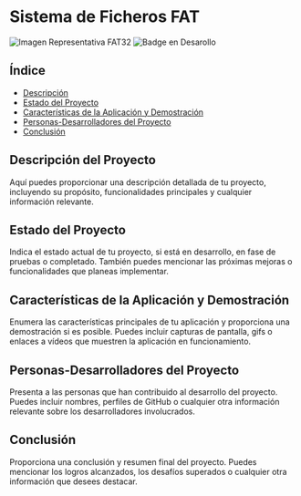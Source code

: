 # Sistema de Ficheros FAT

![Imagen Representativa FAT32](https://user-images.githubusercontent.com/118160820/233442146-e6103875-f7a8-49fe-bd86-7612f3c2f620.png)
![Badge en Desarollo](https://img.shields.io/badge/STATUS-EN%20DESAROLLO-green)

## Índice

- [Descripción](#descripción)
- [Estado del Proyecto](#estado-del-proyecto)
- [Características de la Aplicación y Demostración](#características-de-la-aplicación-y-demostración)
- [Personas-Desarrolladores del Proyecto](#personas-desarrolladores-del-proyecto)
- [Conclusión](#conclusión)

## Descripción del Proyecto

Aquí puedes proporcionar una descripción detallada de tu proyecto, incluyendo su propósito, funcionalidades principales y cualquier información relevante.

## Estado del Proyecto

Indica el estado actual de tu proyecto, si está en desarrollo, en fase de pruebas o completado. También puedes mencionar las próximas mejoras o funcionalidades que planeas implementar.

## Características de la Aplicación y Demostración

Enumera las características principales de tu aplicación y proporciona una demostración si es posible. Puedes incluir capturas de pantalla, gifs o enlaces a vídeos que muestren la aplicación en funcionamiento.

## Personas-Desarrolladores del Proyecto

Presenta a las personas que han contribuido al desarrollo del proyecto. Puedes incluir nombres, perfiles de GitHub o cualquier otra información relevante sobre los desarrolladores involucrados.

## Conclusión

Proporciona una conclusión y resumen final del proyecto. Puedes mencionar los logros alcanzados, los desafíos superados o cualquier otra información que desees destacar.
